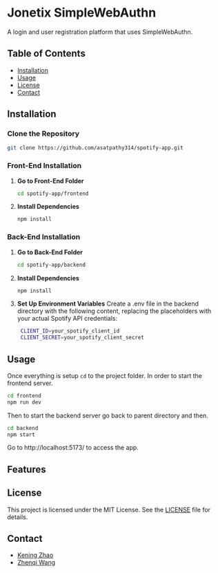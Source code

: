 # Jonetix SimpleWebAuthn

A login and user registration platform that uses SimpleWebAuthn.

## Table of Contents

- [Installation](#installation)
- [Usage](#usage)
- [License](#license)
- [Contact](#contact)

## Installation

### Clone the Repository
   ```sh
   git clone https://github.com/asatpathy314/spotify-app.git
   ```

### Front-End Installation

1. **Go to Front-End Folder**
   ```sh
   cd spotify-app/frontend

2. **Install Dependencies**
   ```sh
   npm install

### Back-End Installation

1. **Go to Back-End Folder**
   ```sh
   cd spotify-app/backend
   ```

2. **Install Dependencies**
   ```sh
   npm install

3. **Set Up Environment Variables**
    Create a .env file in the backend directory with the following content, replacing the placeholders with your actual Spotify API credentials:
   ```sh
    CLIENT_ID=your_spotify_client_id
    CLIENT_SECRET=your_spotify_client_secret


## Usage

Once everything is setup `cd` to the project folder. In order to start the frontend server.

```bash
cd frontend
npm run dev
```

Then to start the backend server go back to parent directory and then.

```bash
cd backend
npm start
```
Go to http://localhost:5173/ to access the app.

## Features


## License

This project is licensed under the MIT License. See the [LICENSE](LICENSE) file for details.

## Contact

- [Kening Zhao](mailto:keningz@umich.edu)
- [Zhenqi Wang](mailto:zhenqi@umich.edu)
